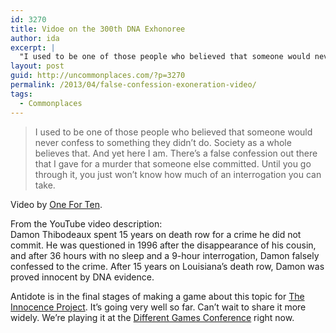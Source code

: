 ```yaml
---
id: 3270
title: Vidoe on the 300th DNA Exhonoree
author: ida
excerpt: |
  "I used to be one of those people who believed that someone would never confess to something they didn't do. Society as a whole believes that. And yet here I am."
layout: post
guid: http://uncommonplaces.com/?p=3270
permalink: /2013/04/false-confession-exoneration-video/
tags:
  - Commonplaces
---
```

> I used to be one of those people who believed that someone would never confess to something they didn&#8217;t do. Society as a whole believes that. And yet here I am. There&#8217;s a false confession out there that I gave for a murder that someone else committed. Until you go through it, you just won&#8217;t know how much of an interrogation you can take.

<div class="videoContainer">
</div>

Video by <a href="http://www.oneforten.com" target="_blank">One For Ten</a>.

From the YouTube video description:  
Damon Thibodeaux spent 15 years on death row for a crime he did not commit. He was questioned in 1996 after the disappearance of his cousin, and after 36 hours with no sleep and a 9-hour interrogation, Damon falsely confessed to the crime. After 15 years on Louisiana&#8217;s death row, Damon was proved innocent by DNA evidence.

Antidote is in the final stages of making a game about this topic for <a href="http://www.innocenceproject.org/" target="_blank">The Innocence Project</a>. It&#8217;s going very well so far. Can&#8217;t wait to share it more widely. We&#8217;re playing it at the <a href="http://www.differentgames.org/" target="_blank">Different Games Conference</a> right now.